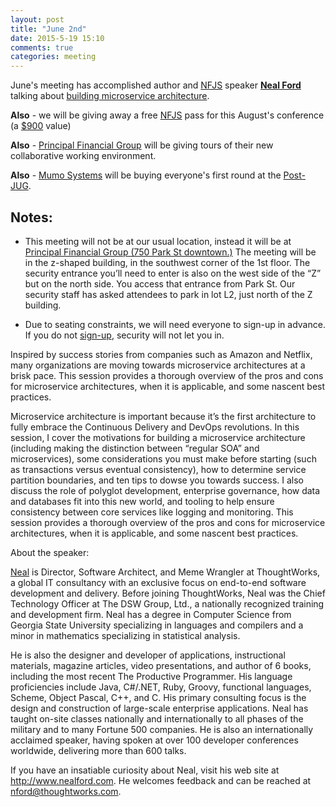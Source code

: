 ```yaml
---
layout: post
title: "June 2nd"
date: 2015-5-19 15:10
comments: true
categories: meeting
---
```

June's meeting has accomplished author and [NFJS] speaker  **[Neal Ford]** talking about [building microservice architecture].

**Also** - we will be giving away a free [NFJS] pass for this August's conference (a [$900] value)

**Also** - [Principal Financial Group] will be giving tours of their new collaborative working environment.

**Also** - [Mumo Systems] will be buying everyone's first round at the [Post-JUG].

## Notes:
* This meeting will not be at our usual location, instead it will be at
<a href="/assets/PrincipalCampusMap.pdf">Principal Financial
Group (750 Park St downtown.)</a>  The meeting will be in the z-shaped building, in the southwest corner of the 1st floor.  The security entrance you’ll need to enter is also on the west side of the “Z” but on the north side.  You access that entrance from Park St.  Our security staff has asked attendees to park in lot L2, just north of the Z building.

* Due to seating constraints, we will need everyone to sign-up in
  advance. If you do not [sign-up], security will not let you in. 

Inspired by success stories from companies such as Amazon and Netflix, many organizations are moving towards microservice architectures at a brisk pace. This session provides a thorough overview of the pros and cons for microservice architectures, when it is applicable, and some nascent best practices.

Microservice architecture is important because it’s the first architecture to fully embrace the Continuous Delivery and DevOps revolutions. In this session, I cover the motivations for building a microservice architecture (including making the distinction between “regular SOA” and microservices), some considerations you must make before starting (such as transactions versus eventual consistency), how to determine service partition boundaries, and ten tips to dowse you towards success. I also discuss the role of polyglot development, enterprise governance, how data and databases fit into this new world, and tooling to help ensure consistency between core services like logging and monitoring. This session provides a thorough overview of the pros and cons for microservice architectures, when it is applicable, and some nascent best practices.

About the speaker:

[Neal] is Director, Software Architect, and Meme Wrangler at ThoughtWorks, a global IT consultancy with an exclusive focus on end-to-end software development and delivery. 
Before joining ThoughtWorks, Neal was the Chief Technology Officer at The DSW Group, Ltd., a nationally recognized training and development firm. Neal has a degree in Computer Science from Georgia State University specializing in languages and compilers and a minor in mathematics specializing in statistical analysis. 

He is also the designer and developer of applications, instructional materials, magazine articles, video presentations, and author of 6 books, including the most recent The Productive Programmer. His language proficiencies include Java, C#/.NET, Ruby, Groovy, functional languages, Scheme, Object Pascal, C++, and C. His primary consulting focus is the design and construction of large-scale enterprise applications. Neal has taught on-site classes nationally and internationally to all phases of the military and to many Fortune 500 companies. He is also an internationally acclaimed speaker, having spoken at over 100 developer conferences worldwide, delivering more than 600 talks. 

If you have an insatiable curiosity about Neal, visit his web site at http://www.nealford.com. He welcomes feedback and can be reached at nford@thoughtworks.com.

[building microservice architecture]: http://microservices.io/patterns/microservices.html
[Neal Ford]: https://twitter.com/neal4d
[Neal]: https://twitter.com/neal4d
[Principal Financial Group]: https://www.principal.com/
[NFJS]: http://nofluffjuststuff.com/conference/des_moines/2015/08/home
[Mumo Systems]: http://www.mumosystems.com/
[sign-up]: https://www.eventbrite.com/e/central-iowa-java-user-group-june-meeting-with-neal-ford-tickets-17051912730
[$900]: http://www.bustle.com/articles/35425-the-most-expensive-cupcake-in-the-world-costs-900-but-why-not-spend-your-money-on
[Post-JUG]: https://twitter.com/scottcolsen/status/98435522963316736
